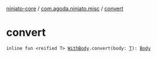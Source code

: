[ninjato-core](../index.md) / [com.agoda.ninjato.misc](index.md) / [convert](./convert.md)

# convert

`inline fun <reified T> `[`WithBody`](../com.agoda.ninjato.http/-request/-configurator/-with-body/index.md)`.convert(body: `[`T`](convert.md#T)`): `[`Body`](../com.agoda.ninjato.http/-body/index.md)